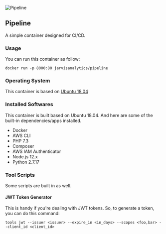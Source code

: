![Pipeline](https://i.imgur.com/uq0UsSR.png)

## Pipeline

A simple container designed for CI/CD.

### Usage

You can run this container as follow:
```
docker run -p 8000:80 jarvisanalytics/pipeline
```

### Operating System

This container is based on [Ubuntu 18.04](https://hub.docker.com/_/ubuntu)

### Installed Softwares

This container is built based on Ubuntu 18.04. And here are some of the built-in dependencies/apps installed.

 - Docker
 - AWS CLI
 - PHP 7.3
 - Composer
 - AWS IAM Authenticator
 - Node.js 12.x
 - Python 2.7.17


### Tool Scripts

Some scripts are built in as well.

#### JWT Token Generator

This is handy if you're dealing with JWT tokens. So, to generate a token, you can do this command:

```
tools jwt --issuer <issuer> --expire_in <in_days> --scopes <foo,bar> --client_id <client_id>
```
